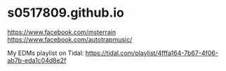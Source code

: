 # s0517809.github.io
https://www.facebook.com/msterrain
https://www.facebook.com/autotrapmusic/

My EDMs playlist on Tidal:  https://tidal.com/playlist/4fffa164-7b67-4f06-ab7b-eda1c04d8e2f
